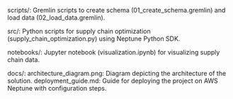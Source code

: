 scripts/: 
Gremlin scripts to create schema (01_create_schema.gremlin) and load data (02_load_data.gremlin).

src/: 
Python scripts for supply chain optimization (supply_chain_optimization.py) using Neptune Python SDK.

notebooks/: 
Jupyter notebook (visualization.ipynb) for visualizing supply chain data.

docs/:
architecture_diagram.png: Diagram depicting the architecture of the solution.
deployment_guide.md: Guide for deploying the project on AWS Neptune with configuration steps.
